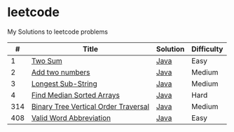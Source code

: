 # leetcode
My Solutions to leetcode problems

|#|Title|Solution|Difficulty|
|---|-----|--------|----------|
|1|[Two Sum](https://leetcode.com/problems/two-sum/)|[Java](./Array/TwoSum.java)|Easy|
|2|[Add two numbers](https://leetcode.com/problems/add-two-numbers/)|[Java](./LinkedList/AddTwoNumbers.java)|Medium|
|3|[Longest Sub-String](https://leetcode.com/problems/longest-substring-without-repeating-characters/)|[Java](./String/LongestSubString.java)|Medium|
|4|[Find Median Sorted Arrays](https://leetcode.com/problems/median-of-two-sorted-arrays/)|[Java](./Array/FindMedianSortedArrays.java)|Hard|
|314|[Binary Tree Vertical Order Traversal](https://leetcode.com/problems/binary-tree-vertical-order-traversal/)|[Java](./314.%20Binary%20Tree%20Vertical%20Order%20Traversal/BinaryTreeVertical.java)|Medium|
|408|[Valid Word Abbreviation](https://leetcode.com/problems/valid-word-abbreviation)|[Java](./408.%20Valid%20Word%20Abbreviation/ValidAbbreviation.java)|Easy|
